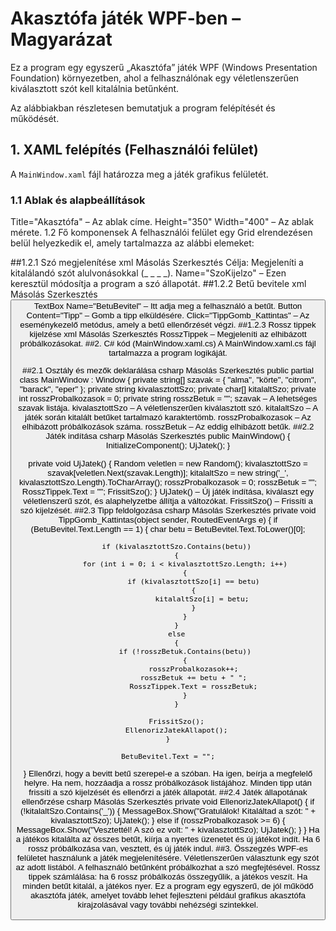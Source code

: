 # Akasztófa játék WPF-ben – Magyarázat

Ez a program egy egyszerű „Akasztófa” játék WPF (Windows Presentation Foundation) környezetben, ahol a felhasználónak egy véletlenszerűen kiválasztott szót kell kitalálnia betűnként.

Az alábbiakban részletesen bemutatjuk a program felépítését és működését.

## **1. XAML felépítés (Felhasználói felület)**

A `MainWindow.xaml` fájl határozza meg a játék grafikus felületét.

### **1.1 Ablak és alapbeállítások**
<Window x:Class="Akasztofa.MainWindow"
        xmlns="http://schemas.microsoft.com/winfx/2006/xaml/presentation"
        xmlns:x="http://schemas.microsoft.com/winfx/2006/xaml"
        Title="Akasztófa" Height="350" Width="400">
Title="Akasztófa" – Az ablak címe.
Height="350" Width="400" – Az ablak mérete.
1.2 Fő komponensek
A felhasználói felület egy Grid elrendezésen belül helyezkedik el, amely tartalmazza az alábbi elemeket:

##1.2.1 Szó megjelenítése
xml
Másolás
Szerkesztés
<TextBlock Text="Keresett szó:" Margin="10,10,0,0" VerticalAlignment="Top"/>
<TextBlock Name="SzoKijelzo" FontSize="24" Margin="10,30,10,0" Text="_ _ _ _" />
Célja: Megjeleníti a kitalálandó szót alulvonásokkal (_ _ _ _).
Name="SzoKijelzo" – Ezen keresztül módosítja a program a szó állapotát.
##1.2.2 Betű bevitele
xml
Másolás
Szerkesztés
<TextBlock Text="Adj meg egy betűt:" Margin="10,80,0,0" VerticalAlignment="Top"/>
<TextBox Name="BetuBevitel" Width="30" Height="30" Margin="150,80,0,0" VerticalAlignment="Top"/>
<Button Content="Tipp" Width="75" Height="30" Margin="200,80,10,0" VerticalAlignment="Top" Click="TippGomb_Kattintas"/>
TextBox Name="BetuBevitel" – Itt adja meg a felhasználó a betűt.
Button Content="Tipp" – Gomb a tipp elküldésére.
Click="TippGomb_Kattintas" – Az eseménykezelő metódus, amely a betű ellenőrzését végzi.
##1.2.3 Rossz tippek kijelzése
xml
Másolás
Szerkesztés
<TextBlock Text="Rossz tippek:" Margin="10,130,0,0" VerticalAlignment="Top"/>
<TextBlock Name="RosszTippek" Margin="10,150,10,0" FontSize="16"/>
RosszTippek – Megjeleníti az elhibázott próbálkozásokat.
##2. C# kód (MainWindow.xaml.cs)
A MainWindow.xaml.cs fájl tartalmazza a program logikáját.

##2.1 Osztály és mezők deklarálása
csharp
Másolás
Szerkesztés
public partial class MainWindow : Window
{
    private string[] szavak = { "alma", "körte", "citrom", "barack", "eper" };
    private string kivalasztottSzo;
    private char[] kitalaltSzo;
    private int rosszProbalkozasok = 0;
    private string rosszBetuk = "";
szavak – A lehetséges szavak listája.
kivalasztottSzo – A véletlenszerűen kiválasztott szó.
kitalaltSzo – A játék során kitalált betűket tartalmazó karaktertömb.
rosszProbalkozasok – Az elhibázott próbálkozások száma.
rosszBetuk – Az eddig elhibázott betűk.
##2.2 Játék indítása
csharp
Másolás
Szerkesztés
public MainWindow()
{
    InitializeComponent();
    UjJatek();
}

private void UjJatek()
{
    Random veletlen = new Random();
    kivalasztottSzo = szavak[veletlen.Next(szavak.Length)];
    kitalaltSzo = new string('_', kivalasztottSzo.Length).ToCharArray();
    rosszProbalkozasok = 0;
    rosszBetuk = "";
    RosszTippek.Text = "";
    FrissitSzo();
}
UjJatek() – Új játék indítása, kiválaszt egy véletlenszerű szót, és alaphelyzetbe állítja a változókat.
FrissitSzo() – Frissíti a szó kijelzését.
##2.3 Tipp feldolgozása
csharp
Másolás
Szerkesztés
private void TippGomb_Kattintas(object sender, RoutedEventArgs e)
{
    if (BetuBevitel.Text.Length == 1)
    {
        char betu = BetuBevitel.Text.ToLower()[0];

        if (kivalasztottSzo.Contains(betu))
        {
            for (int i = 0; i < kivalasztottSzo.Length; i++)
            {
                if (kivalasztottSzo[i] == betu)
                {
                    kitalaltSzo[i] = betu;
                }
            }
        }
        else
        {
            if (!rosszBetuk.Contains(betu))
            {
                rosszProbalkozasok++;
                rosszBetuk += betu + " ";
                RosszTippek.Text = rosszBetuk;
            }
        }

        FrissitSzo();
        EllenorizJatekAllapot();
    }

    BetuBevitel.Text = "";
}
Ellenőrzi, hogy a bevitt betű szerepel-e a szóban.
Ha igen, beírja a megfelelő helyre.
Ha nem, hozzáadja a rossz próbálkozások listájához.
Minden tipp után frissíti a szó kijelzését és ellenőrzi a játék állapotát.
##2.4 Játék állapotának ellenőrzése
csharp
Másolás
Szerkesztés
private void EllenorizJatekAllapot()
{
    if (!kitalaltSzo.Contains('_'))
    {
        MessageBox.Show("Gratulálok! Kitaláltad a szót: " + kivalasztottSzo);
        UjJatek();
    }
    else if (rosszProbalkozasok >= 6)
    {
        MessageBox.Show("Vesztettél! A szó ez volt: " + kivalasztottSzo);
        UjJatek();
    }
}
Ha a játékos kitalálta az összes betűt, kiírja a nyertes üzenetet és új játékot indít.
Ha 6 rossz próbálkozása van, vesztett, és új játék indul.
##3. Összegzés
WPF-es felületet használunk a játék megjelenítésére.
Véletlenszerűen választunk egy szót az adott listából.
A felhasználó betűnként próbálkozhat a szó megfejtésével.
Rossz tippek számlálása: ha 6 rossz próbálkozás összegyűlik, a játékos veszít.
Ha minden betűt kitalál, a játékos nyer.
Ez a program egy egyszerű, de jól működő akasztófa játék, amelyet tovább lehet fejleszteni például grafikus akasztófa kirajzolásával vagy további nehézségi szintekkel.